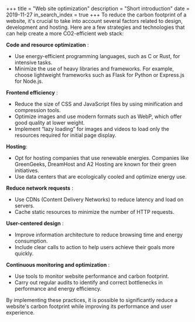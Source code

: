 +++
title = "Web site optimization"
description = "Short introduction"
date = 2019-11-27
in_search_index = true
+++
To reduce the carbon footprint of a website, it's crucial to take into account several factors related to design, development and hosting. Here are a few strategies and technologies that can help create a more CO2-efficient web stack:

**Code and resource optimization** :
* Use energy-efficient programming languages, such as C or Rust, for intensive tasks.
* Minimize the use of heavy libraries and frameworks. For example, choose lightweight frameworks such as Flask for Python or Express.js for Node.js.

**Frontend efficiency** :
* Reduce the size of CSS and JavaScript files by using minification and compression tools.
* Optimize images and use modern formats such as WebP, which offer good quality at lower weight.
* Implement “lazy loading” for images and videos to load only the resources required for initial page display.

**Hosting**:
* Opt for hosting companies that use renewable energies. Companies like GreenGeeks, DreamHost and A2 Hosting are known for their green initiatives.
* Use data centers that are ecologically cooled and optimize energy use.

**Reduce network requests** :
* Use CDNs (Content Delivery Networks) to reduce latency and load on servers.
* Cache static resources to minimize the number of HTTP requests.

**User-centered design** :
* Improve information architecture to reduce browsing time and energy consumption.
* Include clear calls to action to help users achieve their goals more quickly.

**Continuous monitoring and optimization** :
* Use tools to monitor website performance and carbon footprint.
* Carry out regular audits to identify and correct bottlenecks in performance and energy efficiency.

By implementing these practices, it is possible to significantly reduce a website's carbon footprint while improving its performance and user experience.
